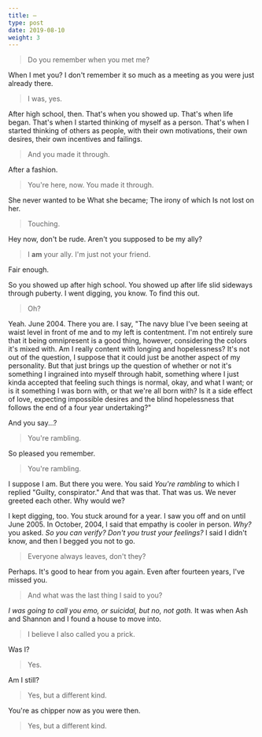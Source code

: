 ```yaml
---
title: —
type: post
date: 2019-08-10
weight: 3
---
```


> Do you remember when you met me?

When I met you? I don't remember it so much as a meeting as you were just already there.

> I was, yes.

After high school, then. That's when you showed up. That's when life began. That's when I started thinking of myself as a person. That's when I started thinking of others as people, with their own motivations, their own desires, their own incentives and failings.

> And you made it through.

After a fashion.

> You're here, now. You made it through.

<div class="verse">She never wanted to be
    What she became;
        The irony of which
            Is not lost on her.</div>

> Touching.

Hey now, don't be rude. Aren't you supposed to be my ally?

> I **am** your ally. I'm just not your friend.

Fair enough.

So you showed up after high school. You showed up after life slid sideways through puberty. I went digging, you know. To find this out.

> Oh?

Yeah. June 2004. There you are. I say, "The navy blue I've been seeing at waist level in front of me and to my left is contentment. I'm not entirely sure that it being omnipresent is a good thing, however, considering the colors it's mixed with. Am I really content with longing and hopelessness? It's not out of the question, I suppose that it could just be another aspect of my personality. But that just brings up the question of whether or not it's something I ingrained into myself through habit, something where I just kinda accepted that feeling such things is normal, okay, and what I want; or is it something I was born with, or that we're all born with? Is it a side effect of love, expecting impossible desires and the blind hopelessness that follows the end of a four year undertaking?"

And you say...?

> You're rambling.

So pleased you remember.

> You're rambling.

I suppose I am. But there you were. You said *You're rambling* to which I replied "Guilty, conspirator." And that was that. That was us. We never greeted each other. Why would we?

I kept digging, too. You stuck around for a year. I saw you off and on until June 2005. In October, 2004, I said that empathy is cooler in person. *Why?* you asked. *So you can verify? Don't you trust your feelings?* I said I didn't know, and then I begged you not to go.

> Everyone always leaves, don't they?

Perhaps. It's good to hear from you again. Even after fourteen years, I've missed you.

> And what was the last thing I said to you?

*I was going to call you emo, or suicidal, but no, not goth.* It was when Ash and Shannon and I found a house to move into.

> I believe I also called you a prick.

Was I?

> Yes.

Am I still?

> Yes, but a different kind.

You're as chipper now as you were then.

> Yes, but a different kind.
